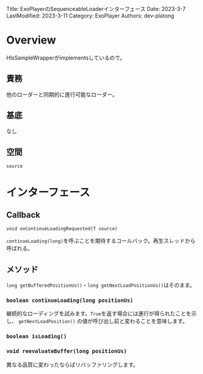 Title: ExoPlayerのSequenceableLoaderインターフェース
Date: 2023-3-7
LastModified: 2023-3-11
Category: ExoPlayer
Authors: dev-platong

# Overview

HlsSampleWrapperがimplementsしているので。

## 責務

他のローダーと同期的に進行可能なローダー。

## 基底

なし

## 空間

`source`

# インターフェース

## Callback<T extends SequencableLoader>

`void onContinueLoadingRequested(T source)`

`continueLoading(long)`を呼ぶことを期待するコールバック。再生スレッドから呼ばれる。 

## メソッド

`long getBufferedPositionUs()`・`long getNextLoadPositionUs()`はそのまま。

### `boolean continueLoading(long positionUs)`

継続的なローディングを試みます。`True`を返す場合には進行が得られたことを示し、 `getNextLoadPosition()` の値が呼び出し前と変わることを意味します。

### `boolean isLoading()`

### `void reevaluateBuffer(long positionUs)`

異なる品質に変わったならばリバッファリングします。